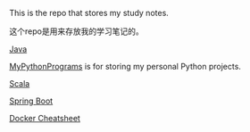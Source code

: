 This is the repo that stores my study notes.

这个repo是用来存放我的学习笔记的。

[Java](java.md)

[MyPythonPrograms](MyPythonPrograms/) is for storing my personal Python projects.

[Scala](scala.md)

[Spring Boot](/SpringBoot/README.md)

[Docker Cheatsheet](/docker_cheatsheet.md)

